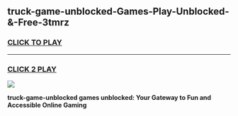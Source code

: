 
## truck-game-unblocked-Games-Play-Unblocked-&-Free-3tmrz
<h3>
<a href="https://premium76.site?title=truck-game-unblocked&ref=24A">CLICK TO PLAY</a></h3>
<hr>

<h3>
<a href="https://premium76.site?title=truck-game-unblocked&ref=24A">CLICK 2 PLAY</a>
  
</h3>

<a href="https://premium76.site?title=truck-game-unblocked&ref=24A"><img src="https://clearcache.store/games.png"></a>


**truck-game-unblocked games unblocked: Your Gateway to Fun and Accessible Online Gaming**
